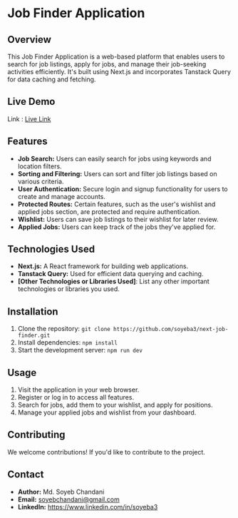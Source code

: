 # Job Finder Application

## Overview
This Job Finder Application is a web-based platform that enables users to search for job listings, apply for jobs, and manage their job-seeking activities efficiently. It's built using Next.js and incorporates Tanstack Query for data caching and fetching.

## Live Demo
Link : [Live Link](https://next-job-finder-app.vercel.app/)

## Features
- **Job Search:** Users can easily search for jobs using keywords and location filters.
- **Sorting and Filtering:** Users can sort and filter job listings based on various criteria.
- **User Authentication:** Secure login and signup functionality for users to create and manage accounts.
- **Protected Routes:** Certain features, such as the user's wishlist and applied jobs section, are protected and require authentication.
- **Wishlist:** Users can save job listings to their wishlist for later review.
- **Applied Jobs:** Users can keep track of the jobs they've applied for.

## Technologies Used
- **Next.js:** A React framework for building web applications.
- **Tanstack Query:** Used for efficient data querying and caching.
- **[Other Technologies or Libraries Used]**: List any other important technologies or libraries you used.

## Installation
1. Clone the repository: `git clone https://github.com/soyeba3/next-job-finder.git`
2. Install dependencies: `npm install`
3. Start the development server: `npm run dev`

## Usage
1. Visit the application in your web browser.
2. Register or log in to access all features.
3. Search for jobs, add them to your wishlist, and apply for positions.
4. Manage your applied jobs and wishlist from your dashboard.

## Contributing
We welcome contributions! If you'd like to contribute to the project.

## Contact
- **Author:** Md. Soyeb Chandani
- **Email:** soyebchandani@gmail.com
- **LinkedIn:** https://www.linkedin.com/in/soyeba3